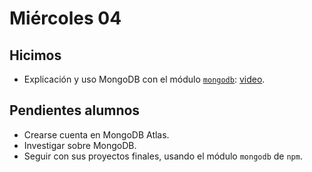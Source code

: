 # Miércoles 04

## Hicimos

- Explicación y uso MongoDB con el módulo [`mongodb`](https://www.npmjs.com/package/mongodb): [video](https://youtu.be/OrG7aNI6w9Q).

## Pendientes alumnos

- Crearse cuenta en MongoDB Atlas.
- Investigar sobre MongoDB.
- Seguir con sus proyectos finales, usando el módulo `mongodb` de `npm`.
